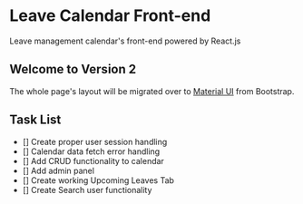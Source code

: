 # Leave Calendar Front-end

Leave management calendar's front-end powered by React.js

## Welcome to Version 2

The whole page's layout will be migrated over to [Material UI](https://material-ui.com/) from Bootstrap.

## Task List

- [] Create proper user session handling
- [] Calendar data fetch error handling
- [] Add CRUD functionality to calendar
- [] Add admin panel
- [] Create working Upcoming Leaves Tab
- [] Create Search user functionality
